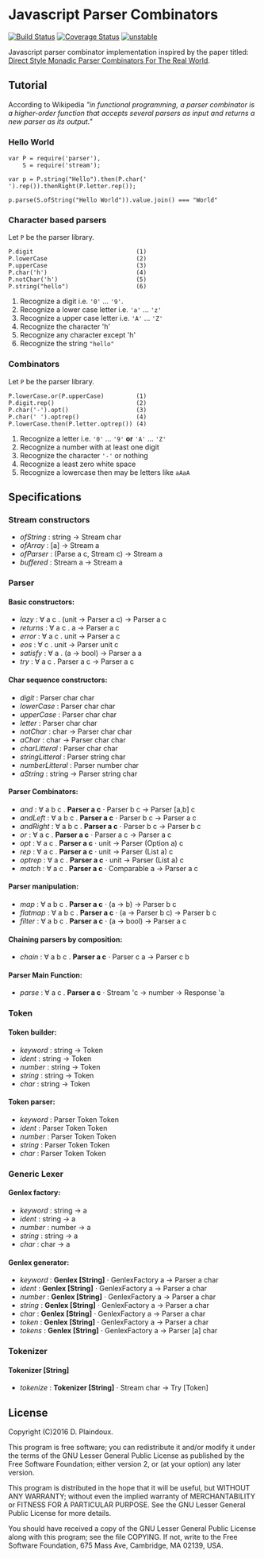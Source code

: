 # Javascript Parser Combinators

[![Build Status](https://travis-ci.org/d-plaindoux/parsec.svg)](https://travis-ci.org/d-plaindoux/parsec) 
[![Coverage Status](https://coveralls.io/repos/d-plaindoux/parsec/badge.png?branch=master)](https://coveralls.io/r/d-plaindoux/parsec?branch=master) 
[![unstable](http://badges.github.io/stability-badges/dist/stable.svg)](http://github.com/badges/stability-badges)

Javascript parser combinator implementation inspired by the paper titled:
[Direct Style Monadic Parser Combinators For The Real World](http://research.microsoft.com/en-us/um/people/daan/download/papers/parsec-paper.pdf).

## Tutorial

According to Wikipedia *"in functional programming, a parser combinator is a 
higher-order function that accepts several parsers as input and returns a new 
parser as its output."* 

### Hello World

```
var P = require('parser'),
    S = require('stream');

var p = P.string("Hello").then(P.char(' ').rep()).thenRight(P.letter.rep());
            
p.parse(S.ofString("Hello World")).value.join() === "World"
```

### Character based parsers

Let `P` be the parser library.

```
P.digit                             (1)
P.lowerCase                         (2)
P.upperCase                         (3)
P.char('h')                         (4)
P.notChar('h')                      (5)
P.string("hello")                   (6)
```

1. Recognize a digit i.e. `'0'` ... `'9'`.
2. Recognize a lower case letter i.e. `'a'` ... `'z'`
3. Recognize a upper case letter i.e. `'A'` ... `'Z'`
4. Recognize the character 'h'
5. Recognize any character except 'h'
6. Recognize the string `"hello"`

### Combinators

Let `P` be the parser library.

```
P.lowerCase.or(P.upperCase)         (1)
P.digit.rep()                       (2)
P.char('-').opt()                   (3)
P.char(' ').optrep()                (4)
P.lowerCase.then(P.letter.optrep()) (4)
```

1. Recognize a letter i.e. `'0'` ... `'9'` **or** `'A'` ... `'Z'`
4. Recognize a number with at least one digit 
3. Recognize the character `'-'` or nothing
4. Recognize a least zero white space
5. Recognize a lowercase then may be letters like `aAaA`

## Specifications

### Stream constructors
- *ofString* : string -> Stream char
- *ofArray* : [a] -> Stream a
- *ofParser* : (Parse a c, Stream c) -> Stream a
- *buffered* : Stream a -> Stream a

### Parser

#### Basic constructors:
- *lazy* : &forall; a c . (unit &rarr; Parser a c) &rarr; Parser a c
- *returns* : &forall; a c . a &rarr; Parser a c
- *error* : &forall; a c . unit &rarr; Parser a c
- *eos* : &forall; c . unit &rarr; Parser unit c
- *satisfy* : &forall; a . (a &rarr; bool) &rarr; Parser a a
- *try* : &forall; a c . Parser a c &rarr; Parser a c

#### Char sequence constructors:
- *digit* : Parser char char
- *lowerCase* : Parser char char
- *upperCase* : Parser char char
- *letter* : Parser char char
- *notChar* : char &rarr; Parser char char
- *aChar* : char &rarr; Parser char char
- *charLitteral* : Parser char char
- *stringLitteral* : Parser string char
- *numberLitteral* : Parser number char
- *aString* : string &rarr; Parser string char

#### Parser Combinators:
- *and* : &forall; a b c . **Parser a c** &sdot; Parser b c &rarr; Parser [a,b] c
- *andLeft* : &forall; a b c . **Parser a c** &sdot; Parser b c &rarr; Parser a c
- *andRight* : &forall; a b c . **Parser a c** &sdot; Parser b c &rarr; Parser b c
- *or* : &forall; a c . **Parser a c** &sdot; Parser a c &rarr; Parser a c
- *opt* : &forall; a c . **Parser a c** &sdot; unit &rarr; Parser (Option a) c
- *rep* : &forall; a c . **Parser a c** &sdot; unit &rarr; Parser (List a) c
- *optrep* : &forall; a c . **Parser a c** &sdot; unit &rarr; Parser (List a) c
- *match* : &forall; a c . **Parser a c** &sdot; Comparable a &rarr; Parser a c

#### Parser manipulation:
- *map* : &forall; a b c . **Parser a c** &sdot; (a &rarr; b) &rarr; Parser b c
- *flatmap* : &forall; a b c . **Parser a c** &sdot; (a &rarr; Parser b c) &rarr; Parser b c
- *filter* : &forall; a b c . **Parser a c** &sdot; (a &rarr; bool) &rarr; Parser a c

#### Chaining parsers by composition:
- *chain* : &forall; a b c . **Parser a c** &sdot; Parser c a &rarr; Parser c b

#### Parser Main Function:
- *parse* : &forall; a c . **Parser a c** &sdot; Stream 'c &rarr; number &rarr; Response 'a

### Token

#### Token builder:
- *keyword* : string &rarr; Token 
- *ident* : string &rarr; Token 
- *number* : string &rarr; Token 
- *string* : string &rarr; Token 
- *char* : string &rarr; Token 

#### Token parser:
- *keyword* : Parser Token Token
- *ident* : Parser Token Token
- *number* : Parser Token Token 
- *string* : Parser Token Token 
- *char* : Parser Token Token

### Generic Lexer

#### Genlex factory:
- *keyword* : string &rarr; a
- *ident* : string &rarr; a
- *number* : number &rarr; a
- *string* : string &rarr; a
- *char* : char &rarr; a

#### Genlex generator:
- *keyword* : **Genlex [String]** &sdot; GenlexFactory a &rarr; Parser a char
- *ident* : **Genlex [String]** &sdot; GenlexFactory a &rarr; Parser a char
- *number* : **Genlex [String]** &sdot; GenlexFactory a &rarr; Parser a char
- *string* : **Genlex [String]** &sdot; GenlexFactory a &rarr; Parser a char
- *char* : **Genlex [String]** &sdot; GenlexFactory a &rarr; Parser a char
- *token* : **Genlex [String]** &sdot; GenlexFactory a &rarr; Parser a char
- *tokens* : **Genlex [String]** &sdot; GenlexFactory a &rarr; Parser [a] char

### Tokenizer

#### Tokenizer [String]
- *tokenize* : **Tokenizer [String]** &sdot; Stream char &rarr; Try [Token]

## License

Copyright (C)2016 D. Plaindoux.

This program is  free software; you can redistribute  it and/or modify
it  under the  terms  of  the GNU  Lesser  General  Public License  as
published by  the Free Software  Foundation; either version 2,  or (at
your option) any later version.

This program  is distributed in the  hope that it will  be useful, but
WITHOUT   ANY  WARRANTY;   without  even   the  implied   warranty  of
MERCHANTABILITY  or FITNESS  FOR  A PARTICULAR  PURPOSE.  See the  GNU
Lesser General Public License for more details.

You  should have  received a  copy of  the GNU  Lesser General  Public
License along with  this program; see the file COPYING.  If not, write
to the  Free Software Foundation,  675 Mass Ave, Cambridge,  MA 02139,
USA.




